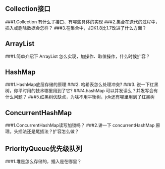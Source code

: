 ## Collection接口

###1.Collection 有什么子接口、有哪些具体的实现
###2.集合在迭代的过程中，插入或删除数据会怎样？
###3.在集合中，JDK1.8比1.7改进了什么方面？

## ArrayList

###1.简单介绍下 ArrayList 怎么实现，加操作、取值操作，什么时候扩容？

## HashMap

###1.HashMap底层存储的原理 
###2. 哈希表怎么处理冲突?
###3. 说一下红黑树，你平时用的技术哪里用到了它?
###4.hashMap 可以并发读么？并发写会有什么问题？
###5.红黑树优缺点，为啥不用平衡树，jdk还有哪里用到了红黑树

## ConcurrentHashMap

###1.ConcurrentHashMap读写加锁吗？
###2.讲一下 concurrentHashMap 原理。头插法还是尾插法？扩容怎么做？

## PriorityQueue优先级队列

###1.堆是怎么存储的，插入是在哪里？
